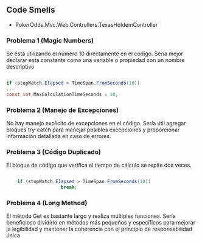 ## Code Smells ##
- PokerOdds.Mvc.Web.Controllers.TexasHoldemController 

### Problema 1 (Magic Numbers)
Se está utilizando el número 10 directamente en el código. Sería mejor declarar esta constante como una variable o propiedad con un nombre descriptivo
~~~csharp

if (stopWatch.Elapsed > TimeSpan.FromSeconds(10))
...
const int MaxCalculationTimeSeconds = 10;

~~~
### Problema 2 (Manejo de Excepciones)
No hay manejo explícito de excepciones en el código. Sería útil agregar bloques try-catch para manejar posibles excepciones y proporcionar información detallada en caso de errores.

### Problema 3 (Código Duplicado)
El bloque de código que verifica el tiempo de cálculo se repite dos veces. 
~~~csharp

    if (stopWatch.Elapsed > TimeSpan.FromSeconds(10))
                    break;

~~~
### Problema 4 (Long Method)
El método Get es bastante largo y realiza múltiples funciones. Sería beneficioso dividirlo en métodos más pequeños y específicos para mejorar la legibilidad y mantener la coherencia con el principio de responsabilidad única

